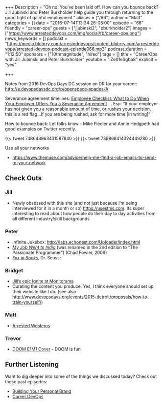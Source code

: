 +++
Description = "Oh no! You've been laid off. How can you bounce back? Jill Jubinski and Peter Burkholder help guide you through returning to the good fight of gainful employment."
aliases = ["/66"]
author = "Matt"
categories = []
date = "2016-07-14T13:34:26-05:00"
episode = "66"
friendly = "career-ops"
guests = ["jjubinski2", "pburkholder2"]
images = ["https://www.arresteddevops.com/img/social/fb/career-ops.png"]
news_keywords = []
podcast = "https://media.blubrry.com/arresteddevops/content.blubrry.com/arresteddevops/arrested-devops-podcast-episode066.mp3"
podcast_duration = "1:12:50"
sponsors = ["10thmagnitude", "hired"]
tags = []
title = "CareerOps with Jill Jubinski and Peter Burkholder"
youtube = "iZe01eSgba8"
explicit = "yes"

+++

Notes from 2016 DevOps Days DC session on DR for your career: http://e.devopsdaysdc.org/p/openspace-spades-A


Severance agreement timelines:
[Employee Checklist: What to Do When Your Employer Offers You a Severance Agreement](https://www.eeoc.gov/policy/docs/qanda_severance-agreements.html#A) ... Esp:
“If your employer has not given you a reasonable amount of time, or rushes your decision, this is a red flag...If you are being rushed, ask for more time [in writing]”

How to bounce back:
Let folks know - Mike Fiedler and Annie Hedgpeth had good examples on Twitter recently.

{{< tweet 748643963431587840 >}}
{{< tweet 739868414324449280 >}}

Use all your networks

- https://www.themuse.com/advice/help-me-find-a-job-emails-to-send-to-your-network

## Check Outs

### Jill
- Newly obsessed with this site (and not just because I’m being interviewed for it in a month or so) https://usesthis.com. Its super interesting to read about how people do their day to day activities from all different industry/skill backgrounds

### Peter
- Infinite Jukebox: http://labs.echonest.com/Uploader/index.html
- *[My Job Went to India](https://pragprog.com/book/cfcar2/the-passionate-programmer)* (was renamed in the 2nd edition to “The Passionate Programmer”)  (Chad Fowler, 2009)
- *[Fox in Socks](http://www.seussville.com/books/book_detail.php?isbn=9780394800387)*, Dr. Seuss:

### Bridget
- [Jill’s epic Ignite at Monitorama](https://www.youtube.com/watch?v=vQBtun-Ein8&feature=youtu.be&t=7h27m05s)
- Curating the content you produce. Yes, I think everyone should set up their website like I do.
(see also http://www.devopsdays.org/events/2015-detroit/proposals/how-to-train-yourself/)

### Matt
- [Arrested Westeros](http://arrestedwesteros.com/)

### Trevor
- [DOOM E1M1 Cover](https://www.youtube.com/watch?v=8nA5FJL_CoA) - DOOM is fun


## Further Listening
Want to dig deeper into some of the things we discussed today?
Check out these past episodes:

- [Building Your Personal Brand](https://www.arresteddevops.com/personal-brand/)
- [Career DevOps](https://www.arresteddevops.com/career-devops/)
